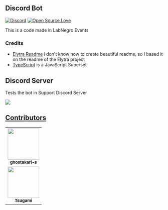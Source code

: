 ## Discord Bot

[![Discord](https://img.shields.io/discord/425864977996578816?label=Discord)](discord.gg/AcmhNjG)
[![Open Source Love](https://badges.frapsoft.com/os/v1/open-source.png?v=103)](https://github.com/ellerbrock/open-source-badges/)

This is a code made in LabNegro Events

### Credits

  * [Elytra Readme](https://github.com/Elytra-Server/Elytra/blob/develop/README.md) i don't know how to create beautiful readme, so I based it on the readme of the Elytra project
  * [TypeScript](https://github.com/microsoft/TypeScript) is a JavaScript Superset

## Discord Server
  Tests the bot in Support Discord Server
  <td align="center"><a href="discord.gg/AcmhNjG"> <img src="https://invidget.switchblade.xyz/AcmhNjG">

## Contributors

<!-- ALL-CONTRIBUTORS-LIST:START - Do not remove or modify this section -->
<!-- prettier-ignore-start -->
<!-- markdownlint-disable -->
<table>
  <tr>
    <td align="center"><a href="https://github.com/ghostakari-s"><img src="https://avatars1.githubusercontent.com/u/54871261?s=400&u=fd380c37859f451bb8735407db0a913426c84b4b&v=4" width="100px;" alt=""/><br /><sub><b>ghostakari-s</b></sub></a><br />
  <tr>
    <td align="center"><a href="https://github.com/Tsugami"><img src="https://avatars1.githubusercontent.com/u/27602189?s=400&u=79f8cd74a0f97df21aabc9e84524b7f444ec96ca&v=4" width="100px;" alt=""/><br /><sub><b>Tsugami</b></sub></a><br />
  
<!-- markdownlint-enable -->
<!-- prettier-ignore-end -->
<!-- ALL-CONTRIBUTORS-LIST:END -->

